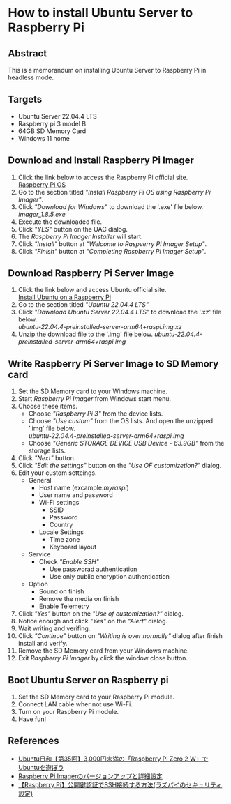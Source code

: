 # How to install Ubuntu Server to Raspberry Pi
## Abstract
This is a memorandum on installing Ubuntu Server to Raspberry Pi in headless mode.  
## Targets
- Ubuntu Server 22.04.4 LTS
- Raspberry pi 3 model B
- 64GB SD Memory Card
- Windows 11 home
## Download and Install Raspberry Pi Imager
1. Click the link below to access the Raspberry Pi official site.  
	[Raspberry Pi OS](https://www.raspberrypi.com/software/)
2. Go to the section titled *"Install Raspberry Pi OS using Raspberry Pi Imager"*.
3. Click *"Download for Windows"* to download the '.exe' file below.  
	*imager_1.8.5.exe*  
4. Execute the downloaded file.
5. Click *"YES"* button on the UAC dialog.
6. The *Raspberry Pi Imager Installer* will start.
7. Click *"Install"* button at *"Welcome to Raspverry Pi Imager Setup"*.
8. Click *"Finish"* button at *"Completing Raspberry Pi Imager Setup"*.
## Download Raspberry Pi Server Image
1. Click the link below and access Ubuntu official site.  
	[Install Ubuntu on a Raspberry Pi](https://ubuntu.com/download/raspberry-pi)  
2. Go to the section titled *"Ubuntu 22.04.4 LTS"*
3. Click *"Download Ubuntu Server 22.04.4 LTS"* to download the '.xz' file below.  
	*ubuntu-22.04.4-preinstalled-server-arm64+raspi.img.xz*  
4. Unzip the download file to the '.img' file below.
	*ubuntu-22.04.4-preinstalled-server-arm64+raspi.img*  
## Write Raspberry Pi Server Image to SD Memory card
1. Set the SD Memory card to your Windows machine.
2. Start *Raspberry Pi Imager* from Windows start menu.
3. Choose these items.
	- Choose *"Raspberry Pi 3"* from the device lists.
	- Choose *"Use custom"* from the OS lists. And open the unzipped '.img' file below.  
		*ubuntu-22.04.4-preinstalled-server-arm64+raspi.img*
	- Choose *"Generic STORAGE DEVICE USB Device - 63.9GB"* from the storage lists.
4. Click *"Next"* button.
5. Click *"Edit the settings"* button on the *"Use OF customizetion?"* dialog.
6. Edit your custom setteings.
	- General
		- Host name (excample:*myraspi*)
		- User name and password
		- Wi-Fi settings
			- SSID
			- Password
			- Country
		- Locale Settings
			- Time zone
			- Keyboard layout
	- Service
		- Check *"Enable SSH"*
			- Use passworad authentication
			- Use only public encryption authentication
	- Option
		- Sound on finish
		- Remove the media on finish
		- Enable Telemetry
7. Click *"Yes"* button on the *"Use of customization?"* dialog.
8. Notice enough and click *"Yes"* on the *"Alert"* dialog.
9. Wait writing and verifing.
10. Click *"Continue"* button on *"Writing is over normally"* dialog after finish install and verify.
11. Remove the SD Memory card from your Windows machine.
12. Exit *Raspberry Pi Imager* by click the window close button.
## Boot Ubuntu Server on Raspberry pi
1. Set the SD Memory card to your Raspberry Pi module.
2. Connect LAN cable wher not use Wi-Fi.
3. Turn on your Raspberry Pi module.
4. Have fun!

## References  
- [Ubuntu日和【第35回】3,000円未満の「Raspberry Pi Zero 2 W」でUbuntuを遊ぼう](https://pc.watch.impress.co.jp/docs/column/ubuntu/1531425.html)
- [Raspberry Pi Imagerのバージョンアップと詳細設定](https://raspida.com/rpi-imager181)
- [【Raspberry Pi】公開鍵認証でSSH接続する方法(ラズパイのセキュリティ設定)](https://elirlab.com/publickey-ssh/)
